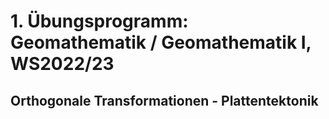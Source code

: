 # 1. Übungsprogramm: Geomathematik / Geomathematik I, WS2022/23

## Orthogonale Transformationen - Plattentektonik

